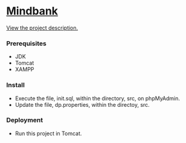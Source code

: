 # [Mindbank](https://umsl.jaredible.net/Project2)
[View the project description.](http://htmlpreview.github.io/?https://github.com/jaredible/umsl-cmpsci-4010/blob/master/Project2/CS4010Fall2019Project2.html)
<br/>

### Prerequisites

* JDK
* Tomcat
* XAMPP

### Install

- Execute the file, init.sql, within the directory, src, on phpMyAdmin.
- Update the file, dp.properties, within the directoy, src.

### Deployment

- Run this project in Tomcat.
